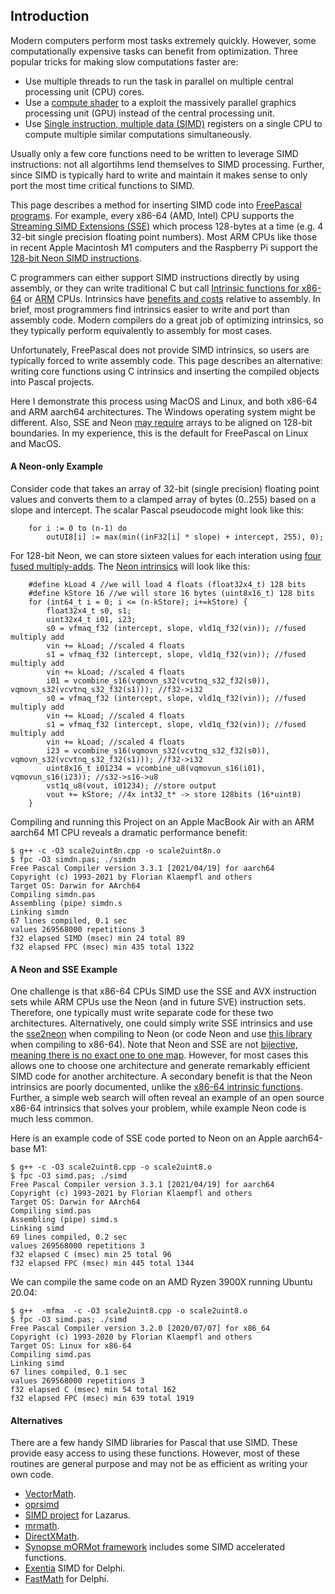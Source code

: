 ## Introduction
Modern computers perform most tasks extremely quickly. However, some computationally expensive tasks can benefit from optimization. Three popular tricks for making slow computations faster are:

 - Use multiple threads to run the task in parallel on multiple central processing unit (CPU) cores.
 - Use a [compute shader](https://github.com/neurolabusc/Metal-Demos/tree/master/compute) to a exploit the massively parallel graphics processing unit (GPU) instead of the central processing unit.
 - Use [Single instruction, multiple data (SIMD)](https://en.wikipedia.org/wiki/SIMD) registers on a single CPU to compute multiple similar computations simultaneously.

Usually only a few core functions need to be written to leverage SIMD instructions: not all algortihms lend themselves to SIMD processing. Further, since SIMD is typically hard to write and maintain it makes sense to only port the most time critical functions to SIMD.

This page describes a method for inserting SIMD code into [FreePascal programs](https://www.freepascal.org). For example, every x86-64 (AMD, Intel) CPU supports the [Streaming SIMD Extensions (SSE)](https://en.wikipedia.org/wiki/Streaming_SIMD_Extensions) which process 128-bytes at a time (e.g. 4 32-bit single precision floating point numbers). Most ARM CPUs like those in recent Apple Macintosh M1 computers and the Raspberry Pi support the [128-bit Neon SIMD instructions](https://developer.arm.com/architectures/instruction-sets/simd-isas/neon).

C programmers can either support SIMD instructions directly by using assembly, or they can write traditional C but call  [Intrinsic functions for x86-64](https://software.intel.com/sites/landingpage/IntrinsicsGuide/) or [ARM](https://github.com/gcc-mirror/gcc/blob/master/gcc/config/arm/arm_neon.h) CPUs. Intrinsics have [benefits and costs](https://developer.arm.com/documentation/102467/0100/Why-Neon-Intrinsics-) relative to assembly. In brief, most programmers find intrinsics easier to write and port than assembly code. Modern compilers do a great job of optimizing intrinsics, so they typically perform equivalently to assembly for most cases.

Unfortunately, FreePascal does not provide SIMD intrinsics, so users are typically forced to write assembly code. This page describes an alternative: writing core functions using C intrinsics and inserting the compiled objects into Pascal projects.

Here I demonstrate this process using MacOS and Linux, and both x86-64 and ARM aarch64 architectures. The Windows operating system might be different. Also, SSE and Neon [may require](https://lemire.me/blog/2012/05/31/data-alignment-for-speed-myth-or-reality/) arrays to be aligned on 128-bit boundaries. In my experience, this is the default for FreePascal on Linux and MacOS.

#### A Neon-only Example

Consider code that takes an array of 32-bit (single precision) floating point values and converts them to a clamped array of bytes (0..255) based on a slope and intercept. The scalar Pascal pseudocode might look like this:

```
	for i := 0 to (n-1) do
		outUI8[i] := max(min((inF32[i] * slope) + intercept, 255), 0);
```

For 128-bit Neon, we can store sixteen values for each interation using [four fused multiply-adds](https://docs.unity3d.com/Packages/com.unity.burst@1.6/api/Unity.Burst.Intrinsics.Arm.Neon.vfmaq_f32.html). The [Neon intrinsics](https://github.com/gcc-mirror/gcc/blob/master/gcc/config/arm/arm_neon.h) will look like this:

```
	#define kLoad 4 //we will load 4 floats (float32x4_t) 128 bits
	#define kStore 16 //we will store 16 bytes (uint8x16_t) 128 bits 
	for (int64_t i = 0; i <= (n-kStore); i+=kStore) {
		float32x4_t s0, s1;
		uint32x4_t i01, i23;
		s0 = vfmaq_f32 (intercept, slope, vld1q_f32(vin)); //fused multiply add
		vin += kLoad; //scaled 4 floats
		s1 = vfmaq_f32 (intercept, slope, vld1q_f32(vin)); //fused multiply add
		vin += kLoad; //scaled 4 floats
		i01 = vcombine_s16(vqmovn_s32(vcvtnq_s32_f32(s0)), vqmovn_s32(vcvtnq_s32_f32(s1))); //f32->i32
		s0 = vfmaq_f32 (intercept, slope, vld1q_f32(vin)); //fused multiply add
		vin += kLoad; //scaled 4 floats
		s1 = vfmaq_f32 (intercept, slope, vld1q_f32(vin)); //fused multiply add
		vin += kLoad; //scaled 4 floats
		i23 = vcombine_s16(vqmovn_s32(vcvtnq_s32_f32(s0)), vqmovn_s32(vcvtnq_s32_f32(s1))); //f32->i32
		uint8x16_t i01234 = vcombine_u8(vqmovun_s16(i01), vqmovun_s16(i23)); //s32->s16->u8
		vst1q_u8(vout, i01234); //store output
		vout += kStore; //4x int32_t* -> store 128bits (16*uint8)
	}
```

Compiling and running this Project on an Apple MacBook Air with an ARM aarch64 M1 CPU reveals a dramatic performance benefit:

```
$ g++ -c -O3 scale2uint8n.cpp -o scale2uint8n.o
$ fpc -O3 simdn.pas; ./simdn                   
Free Pascal Compiler version 3.3.1 [2021/04/19] for aarch64
Copyright (c) 1993-2021 by Florian Klaempfl and others
Target OS: Darwin for AArch64
Compiling simdn.pas
Assembling (pipe) simdn.s
Linking simdn
67 lines compiled, 0.1 sec
values 269568000 repetitions 3
f32 elapsed SIMD (msec) min 24 total 89
f32 elapsed FPC (msec) min 435 total 1322
```

#### A Neon and SSE Example

One challenge is that x86-64 CPUs SIMD use the SSE and AVX instruction sets while ARM CPUs use the Neon (and in future SVE) instruction sets. Therefore, one typically must write separate code for these two architectures. Alternatively, one could simply write SSE intrinsics and use the [sse2neon](https://github.com/DLTcollab/sse2neon) when compiling to Neon (or code Neon and use [this library](https://github.com/intel/ARM_NEON_2_x86_SSE) when compiling to x86-64). Note that Neon and SSE are not [bijective, meaning there is no exact one to one map](http://codesuppository.blogspot.com/2015/02/sse2neonh-porting-guide-and-header-file.html). However, for most cases this allows one to choose one architecture and generate remarkably efficient SIMD code for another architecture. A secondary benefit is that the Neon intrinsics are poorly documented, unlike the [x86-64 intrinsic functions](https://software.intel.com/sites/landingpage/IntrinsicsGuide/). Further, a simple web search will often reveal an example of an open source x86-64 intrinsics that solves your problem, while example Neon code is much less common. 

Here is an example code of SSE code ported to Neon on an Apple aarch64-base M1:

```
$ g++ -c -O3 scale2uint8.cpp -o scale2uint8.o 
$ fpc -O3 simd.pas; ./simd                  
Free Pascal Compiler version 3.3.1 [2021/04/19] for aarch64
Copyright (c) 1993-2021 by Florian Klaempfl and others
Target OS: Darwin for AArch64
Compiling simd.pas
Assembling (pipe) simd.s
Linking simd
69 lines compiled, 0.2 sec
values 269568000 repetitions 3
f32 elapsed C (msec) min 25 total 96
f32 elapsed FPC (msec) min 445 total 1344
```

We can compile the same code on an AMD Ryzen 3900X running Ubuntu 20.04:

```
$ g++  -mfma  -c -O3 scale2uint8.cpp -o scale2uint8.o 
$ fpc -O3 simd.pas; ./simd   
Free Pascal Compiler version 3.2.0 [2020/07/07] for x86_64
Copyright (c) 1993-2020 by Florian Klaempfl and others
Target OS: Linux for x86-64
Compiling simd.pas
Linking simd
67 lines compiled, 0.1 sec
values 269568000 repetitions 3
f32 elapsed C (msec) min 54 total 162
f32 elapsed FPC (msec) min 639 total 1919
```

#### Alternatives

There are a few handy SIMD libraries for Pascal that use SIMD. These provide easy access to using these functions. However, most of these routines are general purpose and may not be as efficient as writing your own code. 

 - [VectorMath](https://github.com/jdelauney/SIMD-VectorMath-UnitTest).
 - [oprsimd](https://github.com/zamronypj/oprsimd)
 - [SIMD project](https://github.com/zamronypj/simd) for Lazarus.
 - [mrmath](https://github.com/mikerabat/mrmath).
 - [DirectXMath](https://github.com/CMCHTPC/DirectXMath).
 - [Synopse mORMot framework](https://github.com/synopse/mORMot) includes some SIMD accelerated functions.
 - [Exentia](http://www.tommesani.com/ExentiaWhatsNew.html) SIMD for Delphi.
 - [FastMath](https://github.com/neslib/FastMath) for Delphi.
